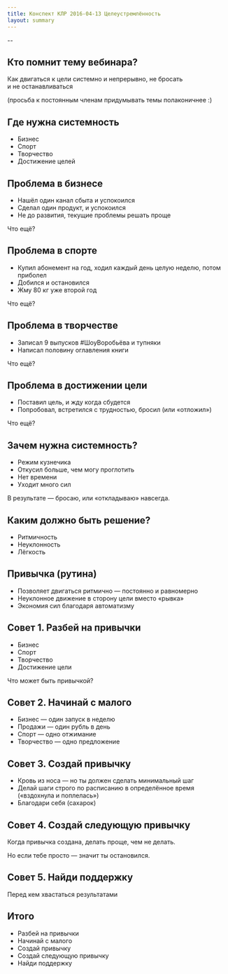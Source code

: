 ```yaml
---
title: Конспект КЛР 2016-04-13 Целеустремлённость
layout: summary
---
```


--

## Кто помнит тему вебинара?

Как двигаться к&nbsp;цели системно и&nbsp;непрерывно, не&nbsp;бросать и&nbsp;не&nbsp;останавливаться

(просьба к постоянным членам придумывать темы полаконичнее :)

## Где нужна системность

- Бизнес
- Спорт
- Творчество
- Достижение целей

## Проблема в бизнесе

- Нашёл один канал сбыта и успокоился
- Сделал один продукт, и успокоился
- Не до развития, текущие проблемы решать проще

Что ещё?

## Проблема в спорте

- Купил абонемент на год, ходил каждый день целую неделю, потом приболел
- Добился и остановился
- Жму 80 кг уже второй год

Что ещё?

## Проблема в творчестве

- Записал 9 выпусков #ШоуВоробьёва и тупняки
- Написал половину оглавления книги

Что ещё?

## Проблема в достижении цели

- Поставил цель, и жду когда сбудется
- Попробовал, встретился с трудностью, бросил (или «отложил»)

Что ещё?

## Зачем нужна системность?

- Режим кузнечика
- Откусил больше, чем могу проглотить
- Нет времени
- Уходит много сил

В результате — бросаю, или «откладываю» навсегда.

## Каким должно быть решение?

- Ритмичность
- Неуклонность
- Лёгкость

## Привычка (рутина)

- Позволяет двигаться ритмично — постоянно и равномерно
- Неуклонное движение в сторону цели вместо «рывка»
- Экономия сил благодаря автоматизму

## Совет 1. Разбей на привычки

- Бизнес
- Спорт
- Творчество
- Достижение цели

Что может быть привычкой?

## Совет 2. Начинай с малого

- Бизнес — один запуск в неделю
- Продажи — один рубль в день
- Спорт — одно отжимание
- Творчество — одно предложение

## Совет 3. Создай привычку

- Кровь из носа — но ты должен сделать минимальный шаг
- Делай шаги строго по расписанию в определённое время («вздохнула и поплелась»)
- Благодари себя (сахарок)

## Совет 4. Создай следующую привычку

Когда привычка создана, делать проще, чем не делать.

Но если тебе просто — значит ты остановился.

## Совет 5. Найди поддержку

Перед кем хвастаться результатами

## Итого

- Разбей на привычки
- Начинай с малого
- Создай привычку
- Создай следующую привычку
- Найди поддержку

